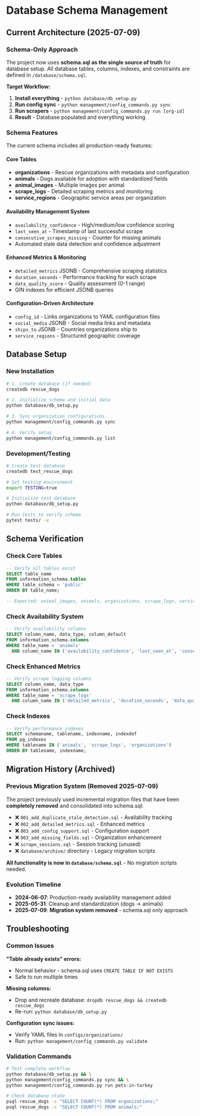 # Database Schema Management

## Current Architecture (2025-07-09)

### Schema-Only Approach

The project now uses **schema.sql as the single source of truth** for database setup. All database tables, columns, indexes, and constraints are defined in `/database/schema.sql`.

**Target Workflow:**
1. **Install everything** - `python database/db_setup.py`
2. **Run config sync** - `python management/config_commands.py sync`  
3. **Run scrapers** - `python management/config_commands.py run [org-id]`
4. **Result** - Database populated and everything working

### Schema Features

The current schema includes all production-ready features:

#### Core Tables
- **organizations** - Rescue organizations with metadata and configuration
- **animals** - Dogs available for adoption with standardized fields
- **animal_images** - Multiple images per animal
- **scrape_logs** - Detailed scraping metrics and monitoring
- **service_regions** - Geographic service areas per organization

#### Availability Management System
- `availability_confidence` - High/medium/low confidence scoring
- `last_seen_at` - Timestamp of last successful scrape
- `consecutive_scrapes_missing` - Counter for missing animals
- Automated stale data detection and confidence adjustment

#### Enhanced Metrics & Monitoring  
- `detailed_metrics` JSONB - Comprehensive scraping statistics
- `duration_seconds` - Performance tracking for each scrape
- `data_quality_score` - Quality assessment (0-1 range)
- GIN indexes for efficient JSONB queries

#### Configuration-Driven Architecture
- `config_id` - Links organizations to YAML configuration files
- `social_media` JSONB - Social media links and metadata
- `ships_to` JSONB - Countries organizations ship to
- `service_regions` - Structured geographic coverage

## Database Setup

### New Installation

```bash
# 1. Create database (if needed)
createdb rescue_dogs

# 2. Initialize schema and initial data
python database/db_setup.py

# 3. Sync organization configurations  
python management/config_commands.py sync

# 4. Verify setup
python management/config_commands.py list
```

### Development/Testing

```bash
# Create test database
createdb test_rescue_dogs

# Set testing environment
export TESTING=true

# Initialize test database
python database/db_setup.py

# Run tests to verify schema
pytest tests/ -v
```

## Schema Verification

### Check Core Tables

```sql
-- Verify all tables exist
SELECT table_name 
FROM information_schema.tables 
WHERE table_schema = 'public' 
ORDER BY table_name;

-- Expected: animal_images, animals, organizations, scrape_logs, service_regions
```

### Check Availability System

```sql
-- Verify availability columns
SELECT column_name, data_type, column_default
FROM information_schema.columns
WHERE table_name = 'animals'
  AND column_name IN ('availability_confidence', 'last_seen_at', 'consecutive_scrapes_missing');
```

### Check Enhanced Metrics

```sql  
-- Verify scrape logging columns
SELECT column_name, data_type
FROM information_schema.columns
WHERE table_name = 'scrape_logs'
  AND column_name IN ('detailed_metrics', 'duration_seconds', 'data_quality_score');
```

### Check Indexes

```sql
-- Verify performance indexes
SELECT schemaname, tablename, indexname, indexdef
FROM pg_indexes
WHERE tablename IN ('animals', 'scrape_logs', 'organizations')
ORDER BY tablename, indexname;
```

## Migration History (Archived)

### Previous Migration System (Removed 2025-07-09)

The project previously used incremental migration files that have been **completely removed** and consolidated into schema.sql:

- ❌ `001_add_duplicate_stale_detection.sql` - Availability tracking
- ❌ `002_add_detailed_metrics.sql` - Enhanced metrics  
- ❌ `003_add_config_support.sql` - Configuration support
- ❌ `003_add_missing_fields.sql` - Organization enhancement
- ❌ `scrape_sessions.sql` - Session tracking (unused)
- ❌ `database/archive/` directory - Legacy migration scripts

**All functionality is now in `database/schema.sql`** - No migration scripts needed.

### Evolution Timeline

- **2024-06-07**: Production-ready availability management added
- **2025-05-31**: Cleanup and standardization (dogs → animals)  
- **2025-07-09**: **Migration system removed** - schema.sql only approach

## Troubleshooting

### Common Issues

**"Table already exists" errors:**
- Normal behavior - schema.sql uses `CREATE TABLE IF NOT EXISTS`
- Safe to run multiple times

**Missing columns:**
- Drop and recreate database: `dropdb rescue_dogs && createdb rescue_dogs`
- Re-run: `python database/db_setup.py`

**Configuration sync issues:**
- Verify YAML files in `configs/organizations/`
- Run: `python management/config_commands.py validate`

### Validation Commands

```bash
# Test complete workflow
python database/db_setup.py && \
python management/config_commands.py sync && \
python management/config_commands.py run pets-in-turkey

# Check database state
psql rescue_dogs -c "SELECT COUNT(*) FROM organizations;"
psql rescue_dogs -c "SELECT COUNT(*) FROM animals;"
```